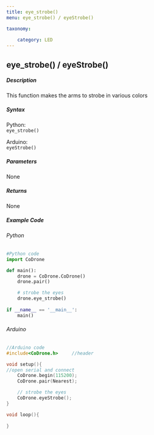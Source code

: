 ```yaml
---
title: eye_strobe()
menu: eye_strobe() / eyeStrobe()

taxonomy:
	
	category: LED
---
```


## eye_strobe() / eyeStrobe()

##### Description

This function makes the arms to strobe in various colors

##### Syntax
Python:<br />
```eye_strobe()```<br />

Arduino:<br />
```eyeStrobe()```<br />

##### Parameters

None

##### Returns

None

##### Example Code
###### Python
```python
#Python code
import CoDrone

def main():
	drone = CoDrone.CoDrone()
	drone.pair()

	# strobe the eyes
	drone.eye_strobe()
	
if __name__ == '__main__':
	main()

```
###### Arduino
```c
//Arduino code
#include<CoDrone.h>		//header

void setup(){
//open serial and connect
	CoDrone.begin(115200);
	CoDrone.pair(Nearest);

	// strobe the eyes
	CoDrone.eyeStrobe();
}

void loop(){
	
}

```